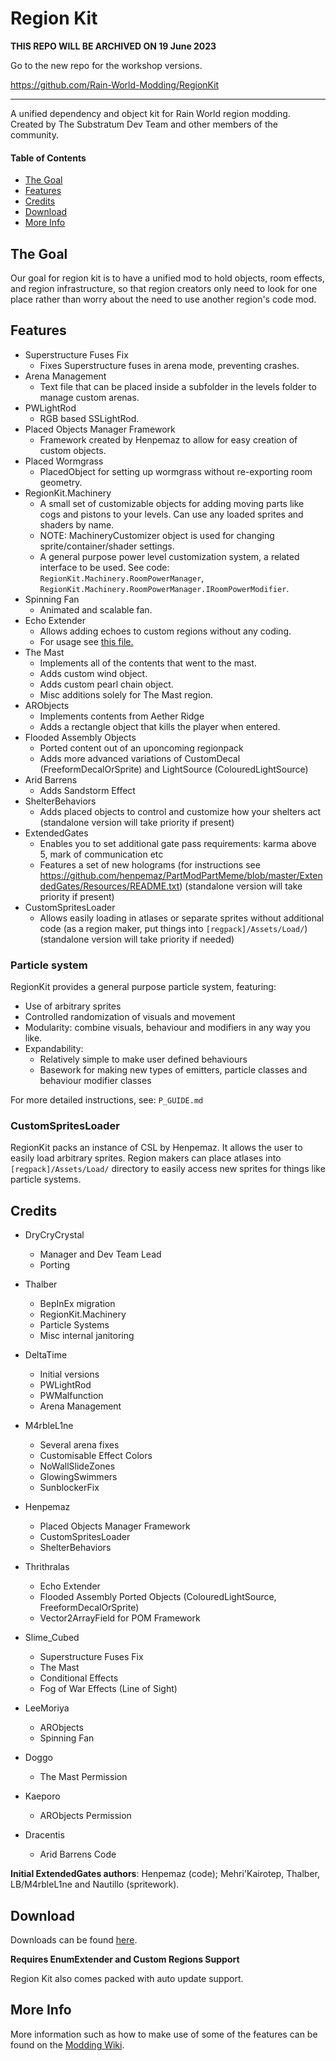 # Region Kit

**THIS REPO WILL BE ARCHIVED ON 19 June 2023**

Go to the new repo for the workshop versions.

https://github.com/Rain-World-Modding/RegionKit

---

A unified dependency and object kit for Rain World region modding. Created by The Substratum Dev Team and other members of the community.

#### Table of Contents
- [The Goal](#the-goal)
- [Features](#features)
- [Credits](#credits)
- [Download](#download)
- [More Info](#more-info)


## The Goal

Our goal for region kit is to have a unified mod to hold objects, room effects, and region infrastructure, so that region creators only need to look for one place rather than worry about the need to use another region's code mod. 


## Features

- Superstructure Fuses Fix
  	- Fixes Superstructure fuses in arena mode, preventing crashes.
- Arena Management
  	- Text file that can be placed inside a subfolder in the levels folder to manage custom arenas.
- PWLightRod
  	- RGB based SSLightRod.
- Placed Objects Manager Framework
  	- Framework created by Henpemaz to allow for easy creation of custom objects.
- Placed Wormgrass
  	- PlacedObject for setting up wormgrass without re-exporting room geometry.
- RegionKit.Machinery
  	- A small set of customizable objects for adding moving parts like cogs and pistons to your levels. Can use any loaded sprites and shaders by name.
  	- NOTE: MachineryCustomizer object is used for changing sprite/container/shader settings.
  	- A general purpose power level customization system, a related interface to be used. See code: `RegionKit.Machinery.RoomPowerManager`, `RegionKit.Machinery.RoomPowerManager.IRoomPowerModifier`.
- Spinning Fan
  	- Animated and scalable fan.
- Echo Extender
	- Allows adding echoes to custom regions without any coding.
	- For usage see [this file.](EchoExtender.md)
- The Mast
	- Implements all of the contents that went to the mast.
	- Adds custom wind object.
	- Adds custom pearl chain object.
	- Misc additions solely for The Mast region.
- ARObjects
	- Implements contents from Aether Ridge
	- Adds a rectangle object that kills the player when entered.
- Flooded Assembly Objects
	- Ported content out of an uponcoming regionpack
	- Adds more advanced variations of CustomDecal (FreeformDecalOrSprite) and LightSource (ColouredLightSource)
- Arid Barrens
	- Adds Sandstorm Effect
- ShelterBehaviors
	- Adds placed objects to control and customize how your shelters act
	(standalone version will take priority if present)
- ExtendedGates
	- Enables you to set additional gate pass requirements: karma above 5, mark of communication etc
	- Features a set of new holograms
	(for instructions see https://github.com/henpemaz/PartModPartMeme/blob/master/ExtendedGates/Resources/README.txt)
	(standalone version will take priority if present)
- CustomSpritesLoader
	- Allows easily loading in atlases or separate sprites without additional code (as a region maker, put things into `[regpack]/Assets/Load/`)
	(standalone version will take priority if needed)
  
### Particle system

 RegionKit provides a general purpose particle system, featuring:
  - Use of arbitrary sprites
  - Controlled randomization of visuals and movement
  - Modularity: combine visuals, behaviour and modifiers in any way you like.
  - Expandability:
	- Relatively simple to make user defined behaviours
	- Basework for making new types of emitters, particle classes and behaviour modifier classes

For more detailed instructions, see: `P_GUIDE.md`

### CustomSpritesLoader
RegionKit packs an instance of CSL by Henpemaz. It allows the user to easily load arbitrary sprites.
Region makers can place atlases into `[regpack]/Assets/Load/` directory to easily access new sprites for things like particle systems.

## Credits

- DryCryCrystal 
	- Manager and Dev Team Lead
	- Porting

- Thalber
	- BepInEx migration
	- RegionKit.Machinery
	- Particle Systems
	- Misc internal janitoring

- DeltaTime
	- Initial versions
	- PWLightRod
	- PWMalfunction
	- Arena Management

- M4rbleL1ne
	- Several arena fixes
	- Customisable Effect Colors
	- NoWallSlideZones
	- GlowingSwimmers
	- SunblockerFix

- Henpemaz
	- Placed Objects Manager Framework
	- CustomSpritesLoader
	- ShelterBehaviors

- Thrithralas
	- Echo Extender
	- Flooded Assembly Ported Objects (ColouredLightSource, FreeformDecalOrSprite)
	- Vector2ArrayField for POM Framework

- Slime_Cubed
	- Superstructure Fuses Fix
	- The Mast
	- Conditional Effects
	- Fog of War Effects (Line of Sight)

- LeeMoriya
	- ARObjects
	- Spinning Fan

- Doggo
	- The Mast Permission

- Kaeporo
	- ARObjects Permission

- Dracentis
	- Arid Barrens Code

**Initial ExtendedGates authors**: Henpemaz (code); Mehri'Kairotep, Thalber, LB/M4rbleL1ne and Nautillo (spritework).

## Download
Downloads can be found [here](https://github.com/DryCryCrystal/Region-Kit/releases/latest).

**Requires EnumExtender and Custom Regions Support**

Region Kit also comes packed with auto update support.


## More Info

More information such as how to make use of some of the features can be found on the [Modding Wiki](https://rain-world-modding.github.io/).
